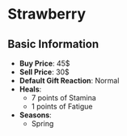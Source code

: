 # Strawberry

## Basic Information

- **Buy Price**: 45$
- **Sell Price**: 30$
- **Default Gift Reaction**: Normal
- **Heals**:
  - 7 points of Stamina
  - 1 points of Fatigue
- **Seasons**:
  - Spring